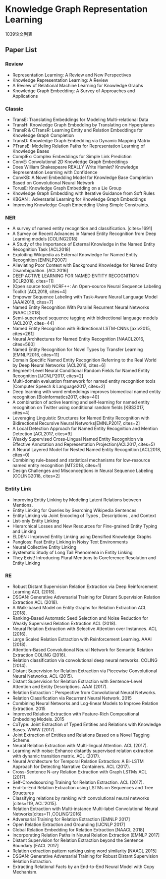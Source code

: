 # Knowledge Graph Representation Learning
1039论文列表

## Paper List

### Review

- Representation Learning: A Review and New Perspectives
- Knowledge Representation Learning: A Review
- A Review of Relational Machine Learning for Knowledge Graphs
- Knowledge Graph Embedding: A Survey of Approaches and Applications

### Classic

- TransE: Translating Embeddings for Modeling Multi-relational Data
- TransH: Knowledge Graph Embedding by Translating on Hyperplanes
- TransR & CTransR: Learning Entity and Relation Embeddings for Knowledge Graph Completion
- TransD: Knowledge Graph Embedding via Dynamic Mapping Matrix
- PTransE: Modeling Relation Paths for Representation Learning of Knowledge Bases
- ComplEx: Complex Embeddings for Simple Link Prediction
- ConvE: Convolutional 2D Knowledge Graph Embeddings
- Does William Shakespeare REALLY Write Hamlet? Knowledge Representation Learning with Confidence
- ConvKB: A Novel Embedding Model for Knowledge Base Completion Based on Convolutional Neural Network
- TorusE: Knowledge Graph Embedding on a Lie Group
- Knowledge Graph Embedding with Iterative Guidance from Soft Rules
- KBGAN：Adversarial Learning for Knowledge Graph Embeddings
- Improving Knowledge Graph Embedding Using Simple Constraints.

### NER

- A survey of named entity recognition and classification. [cites=1691]
- A Survey on Recent Advances in Named Entity Recognition from Deep Learning models [COLING2018]
- A Study of the Importance of External Knowledge in the Named Entity Recognition Task [ACL2018]
- Exploiting Wikipedia as External Knowledge for Named Entity Recognition [EMNLP2007]
- Alleviating Poor Context with Background Knowledge for Named Entity Disambiguation. [ACL2016]
- DEEP ACTIVE LEARNING FOR NAMED ENTITY RECOGNITION [ICLR2018, cites=11]
- (Open source tool) NCRF++: An Open-source Neural Sequence Labeling Toolkit [ACL2018, cites=4]
- Empower Sequence Labeling with Task-Aware Neural Language Model [AAAI2018, cites=7]
- Named Entity Recognition With Parallel Recurrent Neural Networks [NAACL2018]
- Semi-supervised sequence tagging with bidirectional language models [ACL2017, cites=44]
- Named Entity Recognition with Bidirectional LSTM-CNNs [axiv2015, cites=261]
- Neural Architectures for Named Entity Recognition [NAACL2016, cites=560]
- Named Entity Recognition for Novel Types by Transfer Learning [EMNLP2016, cites=11]
- Domain Specific Named Entity Recognition Referring to the Real World by Deep Neural Networks [ACL2016, cites=6]
- Segment-Level Neural Conditional Random Fields for Named Entity Recognition [IJCNLP2017, cites=2]
- Multi-domain evaluation framework for named entity recognition tools [Computer Speech & Language2017, cites=2]
- Deep learning with word embeddings improves biomedical named entity recognition [Bioinformatics2017, cites=40]
- A combination of active learning and self-learning for named entity recognition on Twitter using conditional random fields [KBS2017, cites=4]
- Leveraging Linguistic Structures for Named Entity Recognition with Bidirectional Recursive Neural Networks[EMNLP2017, cites=2]
- A Local Detection Approach for Named Entity Recognition and Mention Detection [ACL2017, cites=9]
- Weakly Supervised Cross-Lingual Named Entity Recognition via Effective Annotation and Representation Projection(ACL2017, cites=5)
- A Neural Layered Model for Nested Named Entity Recognition [ACL2018, cites=0]
- Combining rule-based and statistical mechanisms for low-resource named entity recognition [MT2018, cites=1]
- Design Challenges and Misconceptions in Neural Sequence Labeling [COLING2018, cites=2]

### Entity Link

- Improving Entity Linking by Modeling Latent Relations between Mentions.
- Entity Linking for Queries by Searching Wikipedia Sentences
- Entity Linking via Joint Encoding of Types , Descriptions , and Context
- List-only Entity Linking
- Hierarchical Losses and New Resources for Fine-grained Entity Typing and Linking
- ELDEN : Improved Entity Linking using Densified Knowledge Graphs
- Pangloss: Fast Entity Linking in Noisy Text Environments
- Neural Collective Entity Linking
- Systematic Study of Long Tail Phenomena in Entity Linking
- They Exist! Introducing Plural Mentions to Coreference Resolution and Entity Linking

### RE
- Robust Distant Supervision Relation Extraction via Deep Reinforcement Learning ACL (2018).
- DSGAN: Generative Adversarial Training for Distant Supervision Relation Extraction ACL (2018).
- A Walk-based Model on Entity Graphs for Relation Extraction ACL (2018).
- Ranking-Based Automatic Seed Selection and Noise Reduction for Weakly Supervised Relation Extraction ACL (2018).
- Neural Relation Extraction with Selective Attention over Instances. ACL (2016).
- Large Scaled Relation Extraction with Reinforcement Learning. AAAI (2018).
- Attention-Based Convolutional Neural Network for Semantic Relation Extraction COLING (2016).
- Relation classification via convolutional deep neural networks. COLING (2014).
- Distant Supervision for Relation Extraction via Piecewise Convolutional Neural Networks. ACL (2015).
- Distant Supervision for Relation Extraction with Sentence-Level Attention and Entity Descriptions. AAAI (2017).
- Relation Extraction：Perspective from Convolutional Neural Networks.
- Relation Classification via Recurrent Neural Network. 2015
- Combining Neural Networks and Log-linear Models to Improve Relation Extraction. 2015
- Improved Relation Extraction with Feature-Rich Compositional Embedding Models. 2015
- CoType: Joint Extraction of Typed Entities and Relations with Knowledge Bases. WWW (2017).
- Joint Extraction of Entities and Relations Based on a Novel Tagging Scheme.
- Neural Relation Extraction with Multi-lingual Attention. ACL (2017).
- Learning with noise: Enhance distantly supervised relation extraction with dynamic transition matrix. ACL (2017).
- Neural Architecture for Temporal Relation Extraction: A Bi-LSTM Approach for Detecting Narrative Containers. ACL (2017).
- Cross-Sentence N-ary Relation Extraction with Graph LSTMs ACL (2017).
- Self-Crowdsourcing Training for Relation Extraction. ACL (2017).
- End-to-End Relation Extraction using LSTMs on Sequences and Tree Structures
- Classifying relations by ranking with convolutional neural networks [cites=119, ACL'2015].
- Relation Extraction with Multi-instance Multi-label Convolutional Neural Networks[cites=11 ,COLING'2016]
- Adversarial Training for Relation Extraction [EMNLP 2017]
- Open Relation Extraction and Grounding [IJCNLP 2017]
- Global Relation Embedding for Relation Extraction [NAACL 2018]
- Incorporating Relation Paths in Neural Relation Extraction [EMNLP 2017]
- Distant Supervision for Relation Extraction beyond the Sentence Boundary [EACL 2017]
- Relation extraction pattern ranking using word similarity [NAACL 2015]
- DSGAN: Generative Adversarial Training for Robust Distant Supervision Relation Extraction.
- Extracting Relational Facts by an End-to-End Neural Model with Copy Mechanism.
